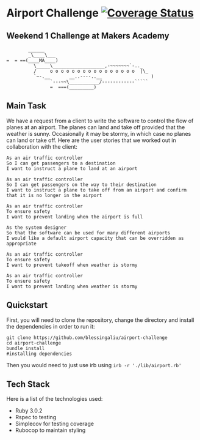 # Airport Challenge [![Coverage Status](https://coveralls.io/repos/github/blessingaliu/airport-challenge/badge.svg?branch=main)](https://coveralls.io/github/blessingaliu/airport-challenge?branch=main)

## Weekend 1 Challenge at Makers Academy

```
        ______
        _\____\___
=  = ==(____MA____)
          \_____\___________________,-~~~~~~~`-.._
          /     o o o o o o o o o o o o o o o o  |\_
          `~-.__       __..----..__                  )
                `---~~\___________/------------`````
                =  ===(_________)

```

Main Task
-----

We have a request from a client to write the software to control the flow of planes at an airport. The planes can land and take off provided that the weather is sunny. Occasionally it may be stormy, in which case no planes can land or take off.  Here are the user stories that we worked out in collaboration with the client:

```
As an air traffic controller 
So I can get passengers to a destination 
I want to instruct a plane to land at an airport

As an air traffic controller 
So I can get passengers on the way to their destination 
I want to instruct a plane to take off from an airport and confirm that it is no longer in the airport

As an air traffic controller 
To ensure safety 
I want to prevent landing when the airport is full 

As the system designer
So that the software can be used for many different airports
I would like a default airport capacity that can be overridden as appropriate

As an air traffic controller 
To ensure safety 
I want to prevent takeoff when weather is stormy 

As an air traffic controller 
To ensure safety 
I want to prevent landing when weather is stormy 
```

## Quickstart

First, you will need to clone the repository, change the directory and install the dependencies in order to run it:

```
git clone https://github.com/blessingaliu/airport-challenge
cd airport-challenge
bundle install 
#installing dependencies
```

Then you would need to just use irb using `irb -r './lib/airport.rb'`


## Tech Stack

Here is a list of the technologies used:

- Ruby 3.0.2
- Rspec to testing
- Simplecov for testing coverage
- Rubocop to maintain styling
